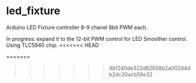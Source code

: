 led_fixture
===========

Arduino LED Fixture controller 8-9 chanel 8bit PWM each.

In progress: 
expand it to the 12-bit PWM control for LED Smoother control. Using TLC5940 chip.
<<<<<<< HEAD

=======
>>>>>>> 4bf240de322d82658b2a002d4db2dc20acb59e32
